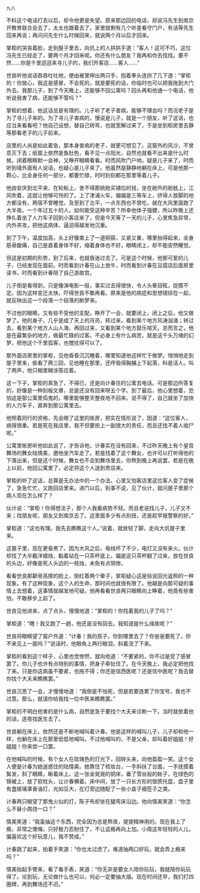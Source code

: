     九八 

   不料这个电话打去以后，却令他更是失望。原来那边回的电话，却说冯先生到南京开教育联合会去了，太太也跟着去了。家里就剩有几个听差看守门户，有话等先生回来再说；再问问先生什么时候回来，就说两个月以后才回来。

   掌柜的哭丧着脸，走到屋子里去，向炕上的人拱拱手道：“客人！这可不巧，这位冯先生已经走了，要两个月才回来呢。你还有什么朋友？我再和你去找找。要不然……你是千里迢迢来寻儿子的，我们开客店……客人……”

   世良听他说话吞吞吐吐地，便由被里伸出两只手，抱着拳头连拱了几下道：“掌柜的！你放心，我这是感冒，不会死的，就是要死的话，你临时也可以把我拖到大门外去。我那儿子，到了今天晚上，还能够不回公寓吗？回头再和他通一个电话，他听说我害了病，还能够不管吗？”

   掌柜的想着，他这话总是有理的。儿子听了老子害病，能够不理会吗？而况老子是为了寻儿子来的。为了寻儿子害病的，慢说是儿子，就是一个朋友，听了这话，也应当来看看吧？他自己设想，替自己转弯，也就宽解过来了，于是坐到柜房里去静等那看老子的儿子前来。

   店里的人尚是如此着急，那本身害病的老子，就更可想见了。这窗外的风沙，不曾息灭下去；纸窗上依然是鱼肚色，看不见一点阳光，自然也就看不出来是什么时候。闭着眼睛默一会神，又睁开眼睛看看。时而风吹门户响，疑是儿子来了，时而听到墙外面有人说话，也疑心是儿子来了。他虽然是静静地躺在床上，可是他那一颗心，比全身任何一部分，都要忙碌，时时刻刻都在那里等着儿子。

   他由安庆到北平来，在轮船上，舍不得那统舱买铺位的钱，坐在舱外的舱舷上，江风吹着，这就让他够可怜的了。上了津浦火车，偏偏是三等车上，挤得人放脚的地方都没有，两宿不曾睡觉。及至到了北平，一点东西也不曾吃，就在大风里面跑了大半夜。一个年过五十的人，如何能受这种辛苦？所幸他体子强健，所以昨晚上还挣扎着坐了人力车子回到小客店来了，但是今天等了一天的儿子，心里焦急异常，内外夹攻，把他这病体，逼迫得越发地沉重。

   到了下午，温度加高，头上好像束上了一道铜箍，又紧又重，哪里抬得起来，全身筋骨酸痛，自己是直着身体不好，缩着身体也不好，眼睛闭上，却不能安然睡觉。

   但这是初期的形势，到了后来，也就昏迷过去了。可是这个时候，他那可爱的儿子，已经发现在面前。时而看到计春在山上放牛，时而看到计春在豆腐店后面房里读书，时而看到计春陪了自己游故宫。

   儿子倒是看得到，只是像演电影一般，事实过去得很快，令人头晕目眩，捉摸不定。因为这样变迁太快，吓得世良不敢再看。原来是他的病症和思想错综在一起，就反映出这一个段落一个段落的断梦来。

   不过他的眼睛，又有些不受他的支配，睁开了一会，就要闭上，闭上之后，他又做梦了。他的身子，几乎是成了天上的月亮，转过来，看到某个地方风涛汹涌；转过去，看到某个地方人山人海，再回过来，又看到某个地方鼓乐喧天。总而言之，他是在最繁杂的地方，做最忙碌的过客。不必身上有什么病苦，就是这千头万绪的幻梦，把他这个千里孤客，也搅扰得可以了。

   那外面店房里的掌柜，见他昏昏沉沉睡着，哪里知道他这样忙于做梦。悄悄地走到屋子里来，偷看了两三回，见他睡在那里，还呼吸得胸脯上下起落，料是活人。叫了两声，他只糊里糊涂答应着。

   这一下子，掌柜的真急了，不得已，还是向计春住的公寓去电话。可是那边所答复的，好像是一种刻板文章，总是还没有回来呀五个字。到了最后，他心里想着，恐怕这是那公寓里捣鬼的，哪里能够整天整夜地不回来。说不得了，自己就坐了加快的人力车子，直奔到那公寓里去。

   他照着同行的资格，先会晤了这里的账房，把实在情形说了，因道：“这位客人，病得很重。若是死在我店里，我不但要担上一副很大的责任，而且还找不着人收尸呢。”

   公寓里账房听他如此说了，才告诉他，计春实在没有回来，不过昨天晚上有个皇宫舞场的舞女陆情美，邀他坐汽车走了。若是找着了这个舞女，也许可以打听得他的下落出来，但是这个时候，舞女也不会到舞场里去，你熬到晚上再说罢，若是在晚上以前，他回公寓里了，必定将这个人送到贵店来。

   掌柜的听了这话，总算是无办法中的一个办法。心里又怕客店里这位客人变了症候了，急急忙忙，又跑回店里来。进门以后，别事不说，见了伙计，就问屋子里那个病人现在怎么样了？

   伙计说：“掌柜！你得想法子，那个人我看病势不轻。而且老说找儿子，儿子又不来；找朋友呢，朋友又到南京去了。这里面多少有点别扭，还是趁早报警察的好。”

   掌柜道：“这也有理。我先去瞧瞧这个人。”说着，就放轻了脚，走向大炕屋子里来。

   这屋子里，现在更昏黑了。因为大风之后，电线坏了不少，电灯又没有来火。伙计却找了大半截洋蜡烛，黏着站在一只茶杯底上。偏是这只茶杯翻了过来，放在世良的头边，好像是死人头边的一枝烛，未免有点阴惨。

   看看世良那颧骨高撑的脸上，倒红着两个晕子，掌柜疑心这是俗说回光返照的一种现象。有了这种现象，这个人的生命，那时间也就很有限了。他越是向那可疑的事情上去想着，这事情就越发地可疑。他再看看世良两只眼睛向上睁着，他竟有些害怕，不敢移步上前了。

   世良见他进来，点了点头，慢慢地道：“掌柜的！你找着我的儿子了吗？”

   掌柜道：“瞎！我又跑了一趟，他还是没有回去。我知道是什么缘故呢？”

   世良将眼睛望了窗户外道：“计春！我的孩子，你到哪里去了？你爸爸要死了，你不来见上一面吗？”说话时，他眼角上两行眼泪，斜着流了下来。

   掌柜的看到这个样子，心里也觉惨然，就向他道：“不要紧的，你不过是受了感冒罢了。你儿子也许有点特别的事情，把身子牵扯住了。在今天晚上，我必定把他找了来。只是你这病虽不要紧，也拖不得；你还是信西医呢？还是信中医呢？我去替你找个大夫来瞧瞧罢。”

   世良沉思了一会，才慢慢地道：“我倒是不怕死，但是若要连累了你宝号，我也不过意。那么，就请你给我找一位中医来瞧瞧罢。”

   掌柜的不明白他害的是什么病，自然是急于要找个大夫来诊断一下。当时就依着他的话，连夜找医生去了。

   世良躺在床上，依然还是不断地喊叫着计春。他是这样的喊叫儿子，儿子却和他一样，也躺在床上在那里低低地喊叫。不过他喊叫的，不是父亲，却叫着好姐姐！好姐姐！你来尝一口罢。

   在他喊叫的时候，有个女人在玫瑰色的灯光下，回转头来，向他盈盈一笑。这个女人便是计春为她迷惑住的陆情美。她靠住了梳妆台，一手斜扶了台面，一手抚摸着鬓发，斜了眼睛，瞅着床上。这一张金晃晃的铜床，垂了雪丝般的帐子，在绿色的锦被上，放了软枕头，让计春横着。床中间，放了一只长方形的银质托盘，盘子里有盏玻璃罩香油灯，光如豆大，在灯旁边随配了一些小盒子细签子之类。

   计春两只眼望了那鬼火似的灯，陈子布却坐在腿弯床沿边。他向情美笑道：“你怎么不替小周烧一口？”

   情美笑道：“我虽抽这个东西，完全因为总是熬夜，提提精神用的。现在我上了瘾，非常之懊悔，只好极力忍耐住了，不让这瘾再向上加。小周这年轻轻的人儿，偏喜欢这个好玩意儿，我不赞成。”

   计春跳了起来，拍着手笑道：“你也太过虑了。难道抽两口好玩，就会弄上瘾来吗？”

   情美抬起手臂来，看了看手表，笑道：“你无非是要女人陪你玩玩，我就陪你玩玩得了。论到玩，无论做什么也可以，何必一定要抽大烟。现在时间还早，我们打四圈牌，再到舞场还不迟。”

